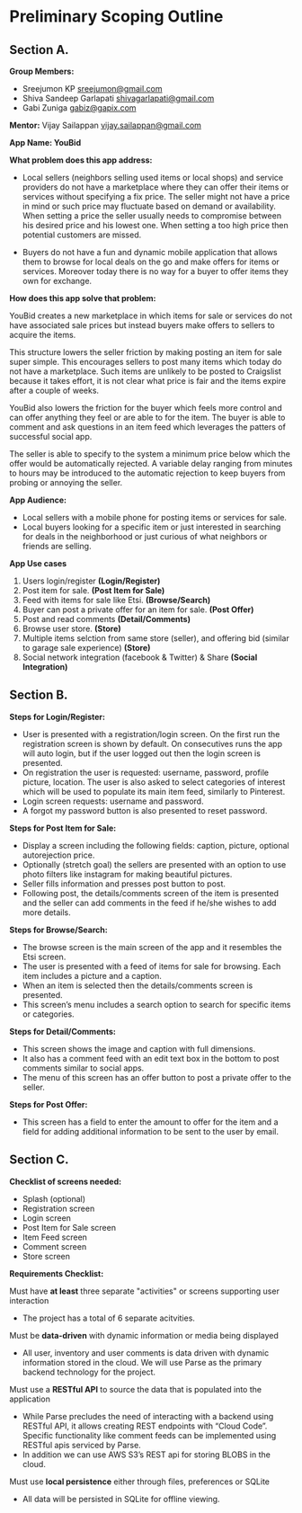 # Preliminary Scoping Outline

## Section A.

**Group Members:**

* Sreejumon KP <sreejumon@gmail.com>
* Shiva Sandeep Garlapati <shivagarlapati@gmail.com>
* Gabi Zuniga <gabiz@gapix.com>

**Mentor:** Vijay Sailappan <vijay.sailappan@gmail.com>

**App Name: YouBid**

**What problem does this app address:**

* Local sellers (neighbors selling used items or local shops) and service providers do not have a marketplace where they can offer their items or services without specifying a fix price. The seller might not have a price in mind or such price may fluctuate based on demand or availability. When setting a price the seller usually needs to compromise between his desired price and his lowest one. When setting a too high price then potential customers are missed. 

* Buyers do not have a fun and dynamic mobile application that allows them to browse for local deals on the go and make offers for items or services. Moreover today there is no way for a buyer to offer items they own for exchange.

**How does this app solve that problem:**

YouBid creates a new marketplace in which items for sale or services do not have associated sale prices but instead buyers make offers to sellers to acquire the items.

This structure lowers the seller friction by making posting an item for sale super simple. This encourages sellers to post many items which today do not have a marketplace. Such items are unlikely to be posted to Craigslist because it takes effort, it is not clear what price is fair and the items expire after a couple of weeks.

YouBid also lowers the friction for the buyer which feels more control and can offer anything they feel or are able to for the item. The buyer is able to comment and ask questions in an item feed which leverages the patters of successful social app.

The seller is able to specify to the system a minimum price below which the offer would be automatically rejected. A variable delay ranging from minutes to hours may be introduced to the automatic rejection to keep buyers from probing or annoying the seller.


**App Audience:**

* Local sellers with a mobile phone for posting items or services for sale.
* Local buyers looking for a specific item or just interested in searching for deals in the neighborhood or just curious of what neighbors or friends are selling.


**App Use cases**

1. Users login/register **(Login/Register)**
2. Post item for sale. **(Post Item for Sale)**
3. Feed with items for sale like Etsi. **(Browse/Search)**
4. Buyer can post a private offer for an item for sale.  **(Post Offer)**
5. Post and read comments  **(Detail/Comments)**
6. Browse user store. **(Store)**
7. Multiple items selction from same store (seller), and offering bid (similar to garage sale experience) **(Store)**
8. Social network integration (facebook & Twitter) & Share **(Social Integration)**


## Section B.

**Steps for Login/Register:**
* User is presented with a registration/login screen. On the first run the registration screen is shown by default. On consecutives runs the app will auto login, but if the user logged out then the login screen is presented.
* On registration the user is requested: username, password, profile picture, location. The user is also asked to select categories of interest which will be used to populate its main item feed, similarly to Pinterest.
* Login screen requests: username and password.
* A forgot my password button is also presented to reset password.

**Steps for Post Item for Sale:**
* Display a screen including the following fields: caption, picture, optional autorejection price.
* Optionally (stretch goal) the sellers are presented with an option to use photo filters like instagram for making beautiful pictures.
* Seller fills information and presses post button to post.
* Following post, the details/comments screen of the item is presented and the seller can add comments in the feed if he/she wishes to add more details.

**Steps for Browse/Search:**
* The browse screen is the main screen of the app and it resembles the Etsi screen.
* The user is presented with a feed of items for sale for browsing. Each item includes a picture and a caption.
* When an item is selected then the details/comments screen is presented.
* This screen’s menu includes a search option to search for specific items or categories.

**Steps for Detail/Comments:**
* This screen shows the image and caption with full dimensions.
* It also has a comment feed with an edit text box in the bottom to post comments similar to social apps.
* The menu of this screen has an offer button to post a private offer to the seller.

**Steps for Post Offer:**
* This screen has a field to enter the amount to offer for the item and a field for adding additional information to be sent to the user by email.


## Section C.

**Checklist of screens needed:**

* Splash (optional)
* Registration screen
* Login screen
* Post Item for Sale screen
* Item Feed screen
* Comment screen
* Store screen


**Requirements Checklist:**

Must have **at least** three separate "activities" or screens supporting user interaction

* The project has a total of 6 separate acitvities.

Must be **data-driven** with dynamic information or media being displayed

* All user, inventory and user comments is data driven with dynamic information stored in the cloud. We will use Parse as the primary backend technology for the project.

Must use a **RESTful API** to source the data that is populated into the application

* While Parse precludes the need of interacting with a backend using RESTful API, it allows creating REST endpoints with 
“Cloud Code”. Specific functionality like comment feeds can be implemented using RESTful apis serviced by Parse. 
* In addition we can use AWS S3’s REST api for storing BLOBS in the cloud.

Must use **local persistence** either through files, preferences or SQLite

* All data will be persisted in SQLite for offline viewing.

